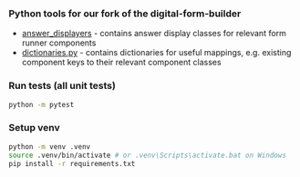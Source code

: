 ### Python tools for our fork of the digital-form-builder

- [answer_displayers](answer_displayers) - contains answer display classes for relevant form runner components
- [dictionaries.py](dictionaries.py) - contains dictionaries for useful mappings, e.g. existing component keys to their relevant component classes

### Run tests (all unit tests)

```bash
python -m pytest
```

### Setup venv

```bash
python -m venv .venv
source .venv/bin/activate # or .venv\Scripts\activate.bat on Windows
pip install -r requirements.txt
```
